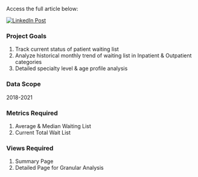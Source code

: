 Access the full article below:

[![LinkedIn Post](https://media.licdn.com/dms/image/D5612AQE99aPx_Set7w/article-inline_image-shrink_1500_2232/0/1715249409561?e=1721865600&v=beta&t=FgL3E8ygTKwZYQMh-KwnPvviLpohPa42MGXQjo1H0Bs)](https://www.linkedin.com/feed/update/urn:li:ugcPost:7194304744637538305)


### Project Goals
1. Track current status of patient waiting list  
2. Analyze historical monthly trend of waiting list in Inpatient & Outpatient categories  
3. Detailed specialty level & age profile analysis  
### Data Scope
2018-2021  
### Metrics Required
1. Average & Median Waiting List  
2. Current Total Wait List  
### Views Required
1. Summary Page  
2. Detailed Page for Granular Analysis
